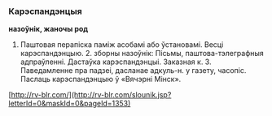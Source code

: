 ### Карэспандэнцыя
**назоўнік, жаночы род**

1. Паштовая перапіска паміж асобамі або ўстановамі. Весці карэспандэнцыю. 2. зборны назоўнік: Пісьмы, паштова-тэлеграфныя адпраўленні. Дастаўка карэспандэнцыі. Заказная к. 3. Паведамленне пра падзеі, дасланае адкуль-н. у газету, часопіс. Паслаць карэспандэнцыю ў «Вячэрні Мінск».

<a rel="author">[http://rv-blr.com/](http://rv-blr.com/slounik.jsp?letterId=0&maskId=0&pageId=1353)</a>
